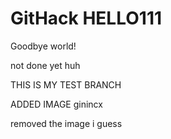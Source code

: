 # GitHack HELLO111

Goodbye world!

not done yet huh

THIS IS MY TEST BRANCH


ADDED IMAGE
ginincx



removed the image i guess

